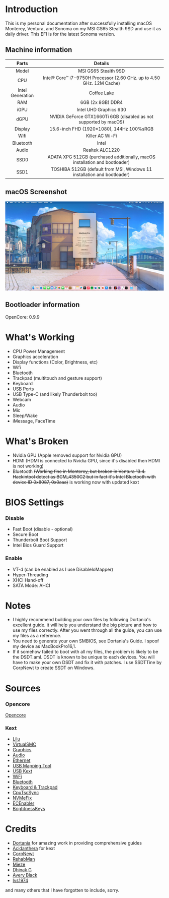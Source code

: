# Introduction
This is my personal documentation after successfully installing macOS Monterey, Ventura, and Sonoma on my MSI GS65 Stealth 9SD and use it as daily driver. This EFI is for the latest Sonoma version.

## Machine information
|Parts|Details
|:---:|:---:|
Model | MSI GS65 Stealth 9SD
CPU | Intel® Core™ i7-9750H Processor (2.60 GHz. up to 4.50 GHz. 12M Cache)
Intel Generation | Coffee Lake
RAM | 6GB (2x 8GB) DDR4
iGPU | Intel UHD Graphics 630
dGPU | NVIDIA GeForce GTX1660Ti 6GB (disabled as not supported by macOS)
Display | 15.6-inch FHD (1920×1080), 144Hz 100%sRGB
Wifi | Killer AC Wi-Fi
Bluetooth | Intel
Audio | Realtek ALC1220
SSD0 | ADATA XPG 512GB (purchased additionally, macOS installation and bootloader)
SSD1 | TOSHIBA 512GB (default from MSI, Windows 11 installation and bootloader)

## macOS Screenshot
![img](about.png)

## Bootloader information
OpenCore: 0.9.9

# What's Working
* CPU Power Management
* Graphics acceleration
* Display functions (Color, Brightness, etc)
* Wifi
* Bluetooth
* Trackpad (multitouch and gesture support)
* Keyboard
* USB Ports
* USB Type-C (and likely Thunderbolt too)
* Webcam
* Audio
* Mic
* Sleep/Wake
* iMessage, FaceTime

# What's Broken
* Nvidia GPU (Apple removed support for Nvidia GPU)
* HDMI (HDMI is connected to Nvidia GPU, since it's disabled then HDMI is not working)
* Bluetooth ~~(Working fine in Monterey, but broken in Ventura 13.4. Hackintool detect as BCM_4350C2 but in fact it's Intel Bluetooth with device ID 0x8087, 0x0aaa)~~ is working now with updated kext

# BIOS Settings
### Disable
- Fast Boot (disable - optional)
- Secure Boot
- Thunderbolt Boot Support
- Intel Bios Guard Support 
### Enable
- VT-d (can be enabled as I use DisableIoMapper)
- Hyper-Threading
- XHCI Hand-off
- SATA Mode: AHCI

# Notes
* I highly recommend building your own files by following Dortania's excellent guide. it will help you understand the big picture and how to use my files correctly. After you went through all the guide, you can use my files as a reference. 
* You need to generate your own SMBIOS, see Dortania's Guide. I spoof my device as MacBookPro16,1.
* If it somehow failed to boot with all my files, the problem is likely to be the DSDT.aml. DSDT is known to be unique to each devices. You will have to make your own DSDT and fix it with patches. I use SSDTTine by CorpNewt to create SSDT on Windows.


# Sources
### Opencore
[Opencore](https://github.com/acidanthera/OpenCorePkg)
### Kext
- [Lilu](https://github.com/acidanthera/Lilu)
- [VirtualSMC](https://github.com/acidanthera/VirtualSMC)
- [Graphics](https://github.com/acidanthera/WhateverGreen)
- [Audio](https://github.com/acidanthera/AppleALC)
- [Ethernet](https://github.com/Mieze/AtherosE2200Ethernet)
- [USB Mapping Tool](https://github.com/USBToolBox/tool)
- [USB Kext](https://github.com/USBToolBox/kext)
- [WiFi](https://github.com/OpenIntelWireless/itlwm)
- [Bluetooth](https://github.com/OpenIntelWireless/IntelBluetoothFirmware)
- [Keyboard & Trackpad](https://github.com/acidanthera/VoodooPS2)
- [CpuTscSync](https://github.com/lvs1974/CpuTscSync)
- [NVMeFix](https://github.com/acidanthera/NVMeFix)
- [ECEnabler](https://github.com/1Revenger1/ECEnabler)
- [BrightnessKeys](https://github.com/acidanthera/BrightnessKeys)


# Credits
- [Dortania](https://dortania.github.io/OpenCore-Install-Guide) for amazing work in providing comprehensive guides
- [Acidanthera](https://github.com/acidanthera) for kext
- [CorpNewt](https://github.com/corpnewt)
- [RehabMan](https://github.com/RehabMan)
- [Mieze](https://github.com/Mieze)
- [Dhinak G](https://github.com/dhinakg)
- [Avery Black](https://github.com/1Revenger1)
- [lvs1974](https://github.com/lvs1974)

and many others that I have forgotten to include, sorry.